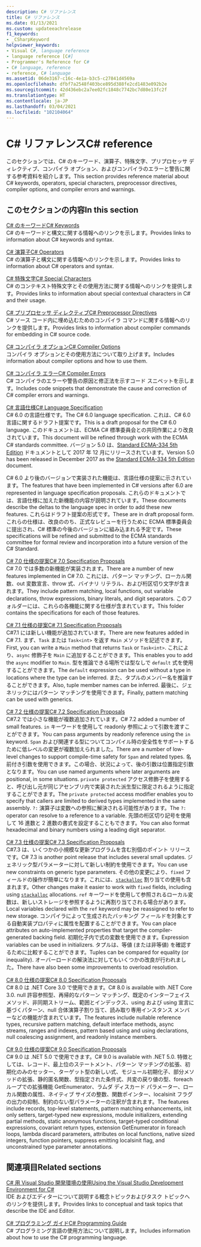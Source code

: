 ```yaml
---
description: C# リファレンス
title: C# リファレンス
ms.date: 01/13/2021
ms.custom: updateeachrelease
f1_keywords:
- _CSharpKeyword
helpviewer_keywords:
- Visual C#, language reference
- language reference [C#]
- Programmer's Reference for C#
- C# language, reference
- reference, C# language
ms.assetid: 06de3167-c16c-4e1a-b3c5-c27841d4569a
ms.openlocfilehash: dfbf7a2548f403bce895d388fe2cd1483e092b2e
ms.sourcegitcommit: 42d436ebc2a7ee02fc1848c7742bc7d80e13fc2f
ms.translationtype: HT
ms.contentlocale: ja-JP
ms.lasthandoff: 03/04/2021
ms.locfileid: "102104064"
---
```

# <a name="c-reference"></a><span data-ttu-id="ae75d-103">C# リファレンス</span><span class="sxs-lookup"><span data-stu-id="ae75d-103">C# reference</span></span>

<span data-ttu-id="ae75d-104">このセクションでは、C# のキーワード、演算子、特殊文字、プリプロセッサ ディレクティブ、コンパイラ オプション、およびコンパイラのエラーと警告に関する参考資料を紹介します。</span><span class="sxs-lookup"><span data-stu-id="ae75d-104">This section provides reference material about C# keywords, operators, special characters, preprocessor directives, compiler options, and compiler errors and warnings.</span></span>  
  
## <a name="in-this-section"></a><span data-ttu-id="ae75d-105">このセクションの内容</span><span class="sxs-lookup"><span data-stu-id="ae75d-105">In this section</span></span>

 [<span data-ttu-id="ae75d-106">C# のキーワード</span><span class="sxs-lookup"><span data-stu-id="ae75d-106">C# Keywords</span></span>](./keywords/index.md)  
 <span data-ttu-id="ae75d-107">C# のキーワードと構文に関する情報へのリンクを示します。</span><span class="sxs-lookup"><span data-stu-id="ae75d-107">Provides links to information about C# keywords and syntax.</span></span>  
  
 [<span data-ttu-id="ae75d-108">C# 演算子</span><span class="sxs-lookup"><span data-stu-id="ae75d-108">C# Operators</span></span>](./operators/index.md)  
 <span data-ttu-id="ae75d-109">C# の演算子と構文に関する情報へのリンクを示します。</span><span class="sxs-lookup"><span data-stu-id="ae75d-109">Provides links to information about C# operators and syntax.</span></span>  

 [<span data-ttu-id="ae75d-110">C# 特殊文字</span><span class="sxs-lookup"><span data-stu-id="ae75d-110">C# Special Characters</span></span>](./tokens/index.md)  
 <span data-ttu-id="ae75d-111">C# のコンテキスト特殊文字とその使用方法に関する情報へのリンクを提供します。</span><span class="sxs-lookup"><span data-stu-id="ae75d-111">Provides links to information about special contextual characters in C# and their usage.</span></span>  

 [<span data-ttu-id="ae75d-112">C# プリプロセッサ ディレクティブ</span><span class="sxs-lookup"><span data-stu-id="ae75d-112">C# Preprocessor Directives</span></span>](./preprocessor-directives/index.md)  
 <span data-ttu-id="ae75d-113">C# ソース コード内に埋め込むためのコンパイラ コマンドに関する情報へのリンクを提供します。</span><span class="sxs-lookup"><span data-stu-id="ae75d-113">Provides links to information about compiler commands for embedding in C# source code.</span></span>  
  
 [<span data-ttu-id="ae75d-114">C# コンパイラ オプション</span><span class="sxs-lookup"><span data-stu-id="ae75d-114">C# Compiler Options</span></span>](./compiler-options/index.md)  
 <span data-ttu-id="ae75d-115">コンパイラ オプションとその使用方法について取り上げます。</span><span class="sxs-lookup"><span data-stu-id="ae75d-115">Includes information about compiler options and how to use them.</span></span>  
  
 [<span data-ttu-id="ae75d-116">C# コンパイラ エラー</span><span class="sxs-lookup"><span data-stu-id="ae75d-116">C# Compiler Errors</span></span>](./compiler-messages/index.md)  
 <span data-ttu-id="ae75d-117">C# コンパイラのエラーや警告の原因と修正法を示すコード スニペットを示します。</span><span class="sxs-lookup"><span data-stu-id="ae75d-117">Includes code snippets that demonstrate the cause and correction of C# compiler errors and warnings.</span></span>  
  
 [<span data-ttu-id="ae75d-118">C# 言語仕様</span><span class="sxs-lookup"><span data-stu-id="ae75d-118">C# Language Specification</span></span>](../../../_csharplang/spec/introduction.md)  
 <span data-ttu-id="ae75d-119">C# 6.0 の言語仕様です。</span><span class="sxs-lookup"><span data-stu-id="ae75d-119">The C# 6.0 language specification.</span></span> <span data-ttu-id="ae75d-120">これは、C# 6.0 言語に関するドラフト提案です。</span><span class="sxs-lookup"><span data-stu-id="ae75d-120">This is a draft proposal for the C# 6.0 language.</span></span> <span data-ttu-id="ae75d-121">このドキュメントは、ECMA C# 標準委員会との共同作業により改良されています。</span><span class="sxs-lookup"><span data-stu-id="ae75d-121">This document will be refined through work with the ECMA C# standards committee.</span></span> <span data-ttu-id="ae75d-122">バージョン 5.0 は、[Standard ECMA-334 5th Edition](https://www.ecma-international.org/wp-content/uploads/ECMA-334_5th_edition_december_2017.pdf) ドキュメントとして 2017 年 12 月にリリースされています。</span><span class="sxs-lookup"><span data-stu-id="ae75d-122">Version 5.0 has been released in December 2017 as the [Standard ECMA-334 5th Edition](https://www.ecma-international.org/wp-content/uploads/ECMA-334_5th_edition_december_2017.pdf) document.</span></span>

<span data-ttu-id="ae75d-123">C# 6.0 より後のバージョンで実装された機能は、言語仕様の提案に示されています。</span><span class="sxs-lookup"><span data-stu-id="ae75d-123">The features that have been implemented in C# versions after 6.0 are represented in language specification proposals.</span></span> <span data-ttu-id="ae75d-124">これらのドキュメントでは、言語仕様に加えた新機能の内容が説明されています。</span><span class="sxs-lookup"><span data-stu-id="ae75d-124">These documents describe the deltas to the language spec in order to add these new features.</span></span> <span data-ttu-id="ae75d-125">これらはドラフト提案の形式です。</span><span class="sxs-lookup"><span data-stu-id="ae75d-125">These are in draft proposal form.</span></span> <span data-ttu-id="ae75d-126">これらの仕様は、改良ののち、正式なレビューを行うために ECMA 標準委員会に提出され、C# 標準の今後のバージョンに組み込まれる予定です。</span><span class="sxs-lookup"><span data-stu-id="ae75d-126">These specifications will be refined and submitted to the ECMA standards committee for formal review and incorporation into a future version of the C# Standard.</span></span>

 [<span data-ttu-id="ae75d-127">C# 7.0 仕様の提案</span><span class="sxs-lookup"><span data-stu-id="ae75d-127">C# 7.0 Specification Proposals</span></span>](../../../_csharplang/proposals/csharp-7.0/pattern-matching.md)  
 <span data-ttu-id="ae75d-128">C# 7.0 では多数の新機能が実装されます。</span><span class="sxs-lookup"><span data-stu-id="ae75d-128">There are a number of new features implemented in C# 7.0.</span></span> <span data-ttu-id="ae75d-129">これには、パターン マッチング、ローカル関数、out 変数宣言、throw 式、バイナリ リテラル、および桁区切り文字が含まれます。</span><span class="sxs-lookup"><span data-stu-id="ae75d-129">They include pattern matching, local functions, out variable declarations, throw expressions, binary literals, and digit separators.</span></span> <span data-ttu-id="ae75d-130">このフォルダーには、これらの各機能に関する仕様が含まれています。</span><span class="sxs-lookup"><span data-stu-id="ae75d-130">This folder contains the specifications for each of those features.</span></span>
  
 [<span data-ttu-id="ae75d-131">C# 7.1 仕様の提案</span><span class="sxs-lookup"><span data-stu-id="ae75d-131">C# 7.1 Specification Proposals</span></span>](../../../_csharplang/proposals/csharp-7.1/async-main.md)  
 <span data-ttu-id="ae75d-132">C#7.1 には新しい機能が追加されています。</span><span class="sxs-lookup"><span data-stu-id="ae75d-132">There are new features added in C# 7.1.</span></span> <span data-ttu-id="ae75d-133">まず、`Task` または `Task<int>` を返す `Main` メソッドを記述できます。</span><span class="sxs-lookup"><span data-stu-id="ae75d-133">First, you can write a `Main` method that returns `Task` or `Task<int>`.</span></span> <span data-ttu-id="ae75d-134">これにより、`async` 修飾子を `Main` に追加することができます。</span><span class="sxs-lookup"><span data-stu-id="ae75d-134">This enables you to add the `async` modifier to `Main`.</span></span> <span data-ttu-id="ae75d-135">型を推論できる場所では型なしで `default` 式を使用することができます。</span><span class="sxs-lookup"><span data-stu-id="ae75d-135">The `default` expression can be used without a type in locations where the type can be inferred.</span></span> <span data-ttu-id="ae75d-136">また、タプルのメンバー名を推論することができます。</span><span class="sxs-lookup"><span data-stu-id="ae75d-136">Also, tuple member names can be inferred.</span></span> <span data-ttu-id="ae75d-137">最後に、ジェネリックにはパターン マッチングを使用できます。</span><span class="sxs-lookup"><span data-stu-id="ae75d-137">Finally, pattern matching can be used with generics.</span></span>

 [<span data-ttu-id="ae75d-138">C# 7.2 仕様の提案</span><span class="sxs-lookup"><span data-stu-id="ae75d-138">C# 7.2 Specification Proposals</span></span>](../../../_csharplang/proposals/csharp-7.2/readonly-ref.md)  
 <span data-ttu-id="ae75d-139">C#7.2 では小さな機能が複数追加されています。</span><span class="sxs-lookup"><span data-stu-id="ae75d-139">C# 7.2 added a number of small features.</span></span> <span data-ttu-id="ae75d-140">`in` キーワードを使用して readonly 参照によって引数を渡すことができます。</span><span class="sxs-lookup"><span data-stu-id="ae75d-140">You can pass arguments by readonly reference using the `in` keyword.</span></span> <span data-ttu-id="ae75d-141">`Span` および関連する型についてコンパイル時の安全性をサポートするために低レベルの変更が複数加えられました。</span><span class="sxs-lookup"><span data-stu-id="ae75d-141">There are a number of low-level changes to support compile-time safety for `Span` and related types.</span></span> <span data-ttu-id="ae75d-142">名前付き引数を使用できます。この場合、状況によって、後の引数は位置指定引数となります。</span><span class="sxs-lookup"><span data-stu-id="ae75d-142">You can use named arguments where later arguments are positional, in some situations.</span></span> <span data-ttu-id="ae75d-143">`private protected` アクセス修飾子を使用すると、呼び出し元が同じアセンブリ内で実装された派生型に限定されるように指定することができます。</span><span class="sxs-lookup"><span data-stu-id="ae75d-143">The `private protected` access modifier enables you to specify that callers are limited to derived types implemented in the same assembly.</span></span> <span data-ttu-id="ae75d-144">`?:` 演算子は変数への参照に解決される可能性があります。</span><span class="sxs-lookup"><span data-stu-id="ae75d-144">The `?:` operator can resolve to a reference to a variable.</span></span> <span data-ttu-id="ae75d-145">先頭の桁区切り記号を使用して 16 進数と 2 進数の書式を設定することもできます。</span><span class="sxs-lookup"><span data-stu-id="ae75d-145">You can also format hexadecimal and binary numbers using a leading digit separator.</span></span>

 [<span data-ttu-id="ae75d-146">C# 7.3 仕様の提案</span><span class="sxs-lookup"><span data-stu-id="ae75d-146">C# 7.3 Specification Proposals</span></span>](../../../_csharplang/proposals/csharp-7.3/blittable.md)  
 <span data-ttu-id="ae75d-147">C#7.3 は、いくつかの小規模な更新プログラムを含む別個のポイント リリースです。</span><span class="sxs-lookup"><span data-stu-id="ae75d-147">C# 7.3 is another point release that includes several small updates.</span></span> <span data-ttu-id="ae75d-148">ジェネリック型パラメーターに対して新しい制約を使用できます。</span><span class="sxs-lookup"><span data-stu-id="ae75d-148">You can use new constraints on generic type parameters.</span></span> <span data-ttu-id="ae75d-149">その他の変更により、`fixed` フィールドの操作が簡単になります。これには、[`stackalloc`](./operators/stackalloc.md) 割り当ての使用も含まれます。</span><span class="sxs-lookup"><span data-stu-id="ae75d-149">Other changes make it easier to work with `fixed` fields, including using [`stackalloc`](./operators/stackalloc.md) allocations.</span></span> <span data-ttu-id="ae75d-150">`ref` キーワードを使用して参照されるローカル変数は、新しいストレージを参照するように再割り当てされる場合があります。</span><span class="sxs-lookup"><span data-stu-id="ae75d-150">Local variables declared with the `ref` keyword may be reassigned to refer to new storage.</span></span> <span data-ttu-id="ae75d-151">コンパイラによって生成されたバッキング フィールドを対象とする自動実装プロパティに属性を配置することができます。</span><span class="sxs-lookup"><span data-stu-id="ae75d-151">You can place attributes on auto-implemented properties that target the compiler-generated backing field.</span></span> <span data-ttu-id="ae75d-152">初期化子内で式の変数を使用できます。</span><span class="sxs-lookup"><span data-stu-id="ae75d-152">Expression variables can be used in initializers.</span></span> <span data-ttu-id="ae75d-153">タプルは、等値 (または非等値) を確認するために比較することができます。</span><span class="sxs-lookup"><span data-stu-id="ae75d-153">Tuples can be compared for equality (or inequality).</span></span> <span data-ttu-id="ae75d-154">オーバーロードの解決法に対してもいくつかの改良が行われました。</span><span class="sxs-lookup"><span data-stu-id="ae75d-154">There have also been some improvements to overload resolution.</span></span>
  
 [<span data-ttu-id="ae75d-155">C# 8.0 仕様の提案</span><span class="sxs-lookup"><span data-stu-id="ae75d-155">C# 8.0 Specification Proposals</span></span>](../../../_csharplang/proposals/csharp-8.0/nullable-reference-types.md)  
 <span data-ttu-id="ae75d-156">C# 8.0 は .NET Core 3.0 で使用できます。</span><span class="sxs-lookup"><span data-stu-id="ae75d-156">C# 8.0 is available with .NET Core 3.0.</span></span> <span data-ttu-id="ae75d-157">null 許容参照型、再帰的なパターン マッチング、既定のインターフェイス メソッド、非同期ストリーム、範囲とインデックス、using および using 宣言に基づくパターン、null 合体演算子割り当て、読み取り専用インスタンス メンバーなどの機能が含まれています。</span><span class="sxs-lookup"><span data-stu-id="ae75d-157">The features include nullable reference types, recursive pattern matching, default interface methods, async streams, ranges and indexes, pattern based using and using declarations, null coalescing assignment, and readonly instance members.</span></span>

 [<span data-ttu-id="ae75d-158">C# 9.0 仕様の提案</span><span class="sxs-lookup"><span data-stu-id="ae75d-158">C# 9.0 Specification Proposals</span></span>](../../../_csharplang/proposals/csharp-9.0/records.md)  
 <span data-ttu-id="ae75d-159">C# 9.0 は .NET 5.0 で使用できます。</span><span class="sxs-lookup"><span data-stu-id="ae75d-159">C# 9.0 is available with .NET 5.0.</span></span> <span data-ttu-id="ae75d-160">特徴としては、レコード、最上位のステートメント、パターン マッチングの拡張、初期化のみのセッター、ターゲット型の新しい式、モジュール初期化子、部分メソッドの拡張、静的匿名関数、型指定された条件式、共変の戻り値の型、foreach ループでの拡張機能 GetEnumerator、ラムダ ディスカード パラメーター、ローカル関数の属性、ネイティブ サイズの整数、関数ポインター、localsinit フラグの出力の抑制、制約のない型パラメーターの注釈が含まれます。</span><span class="sxs-lookup"><span data-stu-id="ae75d-160">The features include records, top-level statements, pattern matching enhancements, init only setters, target-typed new expressions, module initializers, extending partial methods, static anonymous functions, target-typed conditional expressions, covariant return types, extension GetEnumerator in foreach loops, lambda discard parameters, attributes on local functions, native sized integers, function pointers, suppress emitting localsinit flag, and unconstrained type parameter annotations.</span></span>

## <a name="related-sections"></a><span data-ttu-id="ae75d-161">関連項目</span><span class="sxs-lookup"><span data-stu-id="ae75d-161">Related sections</span></span>  

 [<span data-ttu-id="ae75d-162">C# 用 Visual Studio 開発環境の使用</span><span class="sxs-lookup"><span data-stu-id="ae75d-162">Using the Visual Studio Development Environment for C#</span></span>](/visualstudio/get-started/csharp)  
 <span data-ttu-id="ae75d-163">IDE およびエディターについて説明する概念トピックおよびタスク トピックへのリンクを提供します。</span><span class="sxs-lookup"><span data-stu-id="ae75d-163">Provides links to conceptual and task topics that describe the IDE and Editor.</span></span>  
  
 [<span data-ttu-id="ae75d-164">C# プログラミング ガイド</span><span class="sxs-lookup"><span data-stu-id="ae75d-164">C# Programming Guide</span></span>](../programming-guide/index.md)  
 <span data-ttu-id="ae75d-165">C# プログラミング言語の使用方法について説明します。</span><span class="sxs-lookup"><span data-stu-id="ae75d-165">Includes information about how to use the C# programming language.</span></span>
